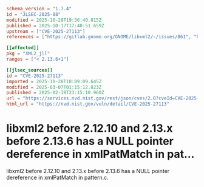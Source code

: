 ```toml
schema_version = "1.7.4"
id = "JLSEC-2025-88"
modified = 2025-10-28T19:36:40.815Z
published = 2025-10-17T17:40:51.659Z
upstream = ["CVE-2025-27113"]
references = ["https://gitlab.gnome.org/GNOME/libxml2/-/issues/861", "https://security.netapp.com/advisory/ntap-20250306-0004/"]

[[affected]]
pkg = "XML2_jll"
ranges = ["< 2.13.6+1"]

[[jlsec_sources]]
id = "CVE-2025-27113"
imported = 2025-10-28T18:09:09.645Z
modified = 2025-03-07T01:15:12.823Z
published = 2025-02-18T23:15:10.960Z
url = "https://services.nvd.nist.gov/rest/json/cves/2.0?cveId=CVE-2025-27113"
html_url = "https://nvd.nist.gov/vuln/detail/CVE-2025-27113"
```

# libxml2 before 2.12.10 and 2.13.x before 2.13.6 has a NULL pointer dereference in xmlPatMatch in pat...

libxml2 before 2.12.10 and 2.13.x before 2.13.6 has a NULL pointer dereference in xmlPatMatch in pattern.c.

